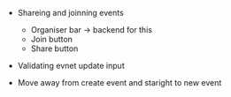 * Shareing and joinning events
  * Organiser bar -> backend for this
  * Join button
  * Share button

* Validating evnet update input

* Move away from create event and staright to new event
